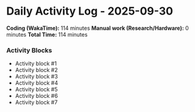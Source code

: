 # Daily Activity Log - 2025-09-30

**Coding (WakaTime):** 114 minutes
**Manual work (Research/Hardware):** 0 minutes
**Total Time:** 114 minutes

### Activity Blocks
- Activity block #1
- Activity block #2
- Activity block #3
- Activity block #4
- Activity block #5
- Activity block #6
- Activity block #7
